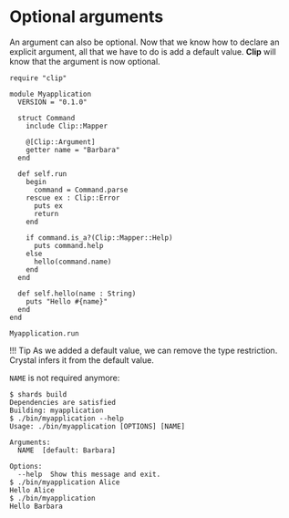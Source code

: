 # Optional arguments

An argument can also be optional.
Now that we know how to declare an explicit argument, all that we have to do is add a default value.
**Clip** will know that the argument is now optional.

```Crystal hl_lines="10"
require "clip"

module Myapplication
  VERSION = "0.1.0"

  struct Command
    include Clip::Mapper

    @[Clip::Argument]
    getter name = "Barbara"
  end

  def self.run
    begin
      command = Command.parse
    rescue ex : Clip::Error
      puts ex
      return
    end

    if command.is_a?(Clip::Mapper::Help)
      puts command.help
    else
      hello(command.name)
    end
  end

  def self.hello(name : String)
    puts "Hello #{name}"
  end
end

Myapplication.run
```

!!! Tip
    As we added a default value, we can remove the type restriction.
    Crystal infers it from the default value.

`NAME` is not required anymore:

```console hl_lines="8 14"
$ shards build
Dependencies are satisfied
Building: myapplication
$ ./bin/myapplication --help
Usage: ./bin/myapplication [OPTIONS] [NAME]

Arguments:
  NAME  [default: Barbara]

Options:
  --help  Show this message and exit.
$ ./bin/myapplication Alice
Hello Alice
$ ./bin/myapplication
Hello Barbara
```
